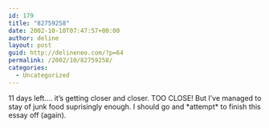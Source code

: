 ```yaml
---
id: 179
title: "82759258"
date: 2002-10-10T07:47:57+00:00
author: deline
layout: post
guid: http://delineneo.com/?p=64
permalink: /2002/10/82759258/
categories:
  - Uncategorized
---
```

11 days left&#8230;. it&#8217;s getting closer and closer. TOO CLOSE! But I&#8217;ve managed to stay of junk food suprisingly enough. I should go and \*attempt\* to finish this essay off (again).
